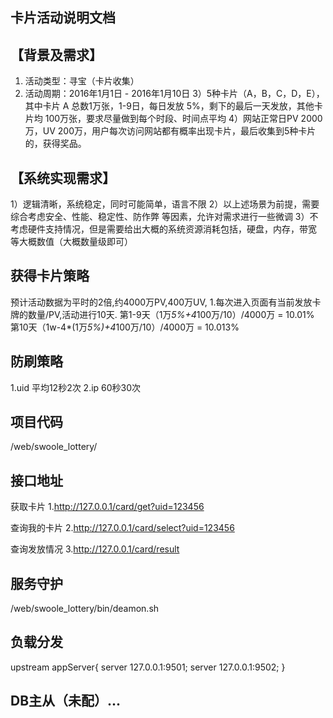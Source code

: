 卡片活动说明文档
---------

【背景及需求】
---

1) 活动类型：寻宝（卡片收集）
2) 活动周期：2016年1月1日 - 2016年1月10日
3）5种卡片（A，B，C，D，E），其中卡片 A 总数1万张，1-9日，每日发放 5%，剩下的最后一天发放，其他卡片均 100万张，要求尽量做到每个时段、时间点平均
4）网站正常日PV 2000万，UV 200万，用户每次访问网站都有概率出现卡片，最后收集到5种卡片的，获得奖品。

【系统实现需求】
---
1）逻辑清晰，系统稳定，同时可能简单，语言不限
2）以上述场景为前提，需要综合考虑安全、性能、稳定性、防作弊 等因素，允许对需求进行一些微调
3）不考虑硬件支持情况，但是需要给出大概的系统资源消耗包括，硬盘，内存，带宽 等大概数值（大概数量级即可）


获得卡片策略
---
预计活动数据为平时的2倍,约4000万PV,400万UV,
1.每次进入页面有当前发放卡牌的数量/PV,活动进行10天.
第1-9天（1万*5%+4*100万/10）/4000万 = 10.01%
第10天（1w-4*(1万*5%)+4*100万/10）/4000万 = 10.013%

防刷策略
---
1.uid 平均12秒2次
2.ip 60秒30次


项目代码
---
/web/swoole_lottery/


接口地址
----
获取卡片
1.http://127.0.0.1/card/get?uid=123456

查询我的卡片
2.http://127.0.0.1/card/select?uid=123456

查询发放情况
3.http://127.0.0.1/card/result


服务守护
----
/web/swoole_lottery/bin/deamon.sh


负载分发
---
upstream appServer{
    server 127.0.0.1:9501;
    server 127.0.0.1:9502;
}

DB主从（未配）...
---

